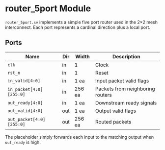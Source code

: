 # router_5port Module

`router_5port.sv` implements a simple five port router used in the 2×2 mesh interconnect. Each port represents a cardinal direction plus a local port.

## Ports

| Name | Dir | Width | Description |
|------|-----|-------|-------------|
| `clk` | in | 1 | Clock |
| `rst_n` | in | 1 | Reset |
| `in_valid[4:0]` | in | 1 ea | Input packet valid flags |
| `in_packet[4:0][255:0]` | in | 256 ea | Packets from neighboring routers |
| `out_ready[4:0]` | in | 1 ea | Downstream ready signals |
| `out_valid[4:0]` | out | 1 ea | Output valid flags |
| `out_packet[4:0][255:0]` | out | 256 ea | Routed packets |

The placeholder simply forwards each input to the matching output when `out_ready` is high.
